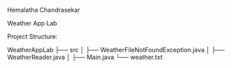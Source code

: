 Hemalatha Chandrasekar

Weather App Lab

Project Structure:

WeatherAppLab
├── src
│   ├── WeatherFileNotFoundException.java
│   ├── WeatherReader.java
│   ├── Main.java
└── weather.txt


